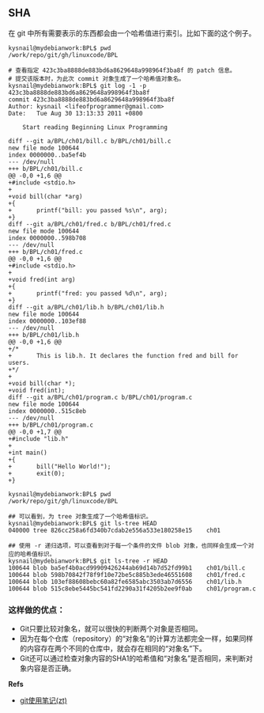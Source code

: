 ## SHA
在 git 中所有需要表示的东西都会由一个哈希值进行索引。比如下面的这个例子。

	kysnail@mydebianwork:BPL$ pwd
	/work/repo/git/gh/linuxcode/BPL

	# 查看指定 423c3ba8888de883bd6a8629648a998964f3ba8f 的 patch 信息。
	# 提交该版本时，为此次 commit 对象生成了一个哈希值对象名。
	kysnail@mydebianwork:BPL$ git log -1 -p 423c3ba8888de883bd6a8629648a998964f3ba8f
	commit 423c3ba8888de883bd6a8629648a998964f3ba8f
	Author: kysnail <lifeofprogrammer@gmail.com>
	Date:   Tue Aug 30 13:13:33 2011 +0800

	    Start reading Beginning Linux Programming

	diff --git a/BPL/ch01/bill.c b/BPL/ch01/bill.c
	new file mode 100644
	index 0000000..ba5ef4b
	--- /dev/null
	+++ b/BPL/ch01/bill.c
	@@ -0,0 +1,6 @@
	+#include <stdio.h>
	+
	+void bill(char *arg)
	+{
	+       printf("bill: you passed %s\n", arg);
	+}
	diff --git a/BPL/ch01/fred.c b/BPL/ch01/fred.c
	new file mode 100644
	index 0000000..598b708
	--- /dev/null
	+++ b/BPL/ch01/fred.c
	@@ -0,0 +1,6 @@
	+#include <stdio.h>
	+
	+void fred(int arg)
	+{
	+       printf("fred: you passed %d\n", arg);
	+}
	diff --git a/BPL/ch01/lib.h b/BPL/ch01/lib.h
	new file mode 100644
	index 0000000..103ef88
	--- /dev/null
	+++ b/BPL/ch01/lib.h
	@@ -0,0 +1,6 @@
	+/*
	+       This is lib.h. It declares the function fred and bill for users.
	+*/
	+
	+void bill(char *);
	+void fred(int);
	diff --git a/BPL/ch01/program.c b/BPL/ch01/program.c
	new file mode 100644
	index 0000000..515c8eb
	--- /dev/null
	+++ b/BPL/ch01/program.c
	@@ -0,0 +1,7 @@
	+#include "lib.h"
	+
	+int main()
	+{
	+       bill("Hello World!");
	+       exit(0);
	+}

	kysnail@mydebianwork:BPL$ pwd
	/work/repo/git/gh/linuxcode/BPL

	## 可以看到，为 tree 对象生成了一个哈希值标识。
	kysnail@mydebianwork:BPL$ git ls-tree HEAD
	040000 tree 826cc258a6fd340b7cdab2e556a533e180258e15	ch01

	## 使用 -r 递归选项，可以查看到对于每一个条件的文件 blob 对象，也同样会生成一个对应的哈希值标识。
	kysnail@mydebianwork:BPL$ git ls-tree -r HEAD
	100644 blob ba5ef4b0acd99909426244ab69d14b7d52fd99b1	ch01/bill.c
	100644 blob 598b70842f78f9f10e72be5c885b3ede46551608	ch01/fred.c
	100644 blob 103ef88608bebc60a82fe6585abc3503ab7d6556	ch01/lib.h
	100644 blob 515c8ebe5445bc541fd2290a31f4205b2ee9f0ab	ch01/program.c

### 这样做的优点：

 * Git只要比较对象名，就可以很快的判断两个对象是否相同。
 * 因为在每个仓库（repository）的“对象名”的计算方法都完全一样，如果同样的内容存在两个不同的仓库中，就会存在相同的“对象名”下。
 * Git还可以通过检查对象内容的SHA1的哈希值和“对象名”是否相同，来判断对象内容是否正确。

**Refs**

 * [git使用笔记(zt)](http://hi.baidu.com/rwen2012/blog/item/2b72cd13289f43dbf6039e06.html)
